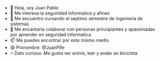 - 👋 Hola, soy Juan Pablo
- 👀 Me interesa la seguiridad informatica y afines
- 🌱 Me encuentro cursando el septimo semestre de ingenieria de sistemas
- 💞️ Me encantaria colaborar con personas principiantes y apasionadas por aprender en seguridad informatica
- 📫 Me puedes encontrar por este mismo medio
- 😄 Pronombre: @JuanP9e
- ⚡ Dato curioso: Me gusta ver anime, leer y andar en bicicleta

<!---
JuanP9e/JuanP9e is a ✨ special ✨ repository because its `README.md` (this file) appears on your GitHub profile.
You can click the Preview link to take a look at your changes.
--->

